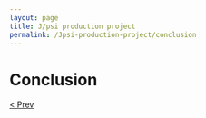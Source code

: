 ```yaml
---
layout: page
title: J/psi production project
permalink: /Jpsi-production-project/conclusion
---
```


# Conclusion
[< Prev](proj-7.markdown)